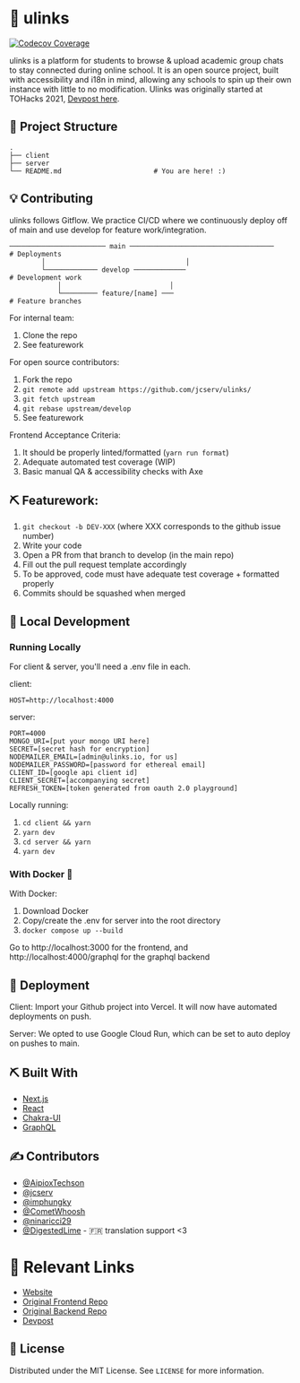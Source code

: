 # 🚀 ulinks

[![Codecov Coverage](https://img.shields.io/codecov/c/github/jcserv/ulinks/main>.svg?style=flat-square)](https://codecov.io/gh/jcserv/ulinks/)

ulinks is a platform for students to browse & upload academic group chats to stay connected during online school.
It is an open source project, built with accessibility and i18n in mind, allowing any schools to spin up their own instance with little to no modification. 
Ulinks was originally started at TOHacks 2021, <a href="https://devpost.com/software/connectu-q2cm8o">Devpost here</a>.

## 📁 Project Structure

```text
.
├── client
├── server
└── README.md                       # You are here! :)
```

## 💡 Contributing

ulinks follows Gitflow. We practice CI/CD where we continuously deploy off of main and use develop for feature work/integration.

```
──────────────────────── main ────────────────────────────────────    # Deployments
        │                                   │
        └───────────── develop ─────────────                          # Development work
            │                           │
            └───────── feature/[name] ───                             # Feature branches
```

For internal team:
1. Clone the repo
2. See featurework

For open source contributors:
1. Fork the repo
2. `git remote add upstream https://github.com/jcserv/ulinks/`
3. `git fetch upstream`
4. `git rebase upstream/develop`
5. See featurework

Frontend Acceptance Criteria:
1. It should be properly linted/formatted (`yarn run format`)
2. Adequate automated test coverage (WIP)
3. Basic manual QA & accessibility checks with Axe

## ⛏️ Featurework:

1. `git checkout -b DEV-XXX` (where XXX corresponds to the github issue number)
2. Write your code
3. Open a PR from that branch to develop (in the main repo)
4. Fill out the pull request template accordingly
5. To be approved, code must have adequate test coverage + formatted properly
6. Commits should be squashed when merged

## 💼 Local Development

### Running Locally 

For client & server, you'll need a .env file in each.

client:
```
HOST=http://localhost:4000
```

server:
```
PORT=4000
MONGO_URI=[put your mongo URI here]
SECRET=[secret hash for encryption]
NODEMAILER_EMAIL=[admin@ulinks.io, for us]
NODEMAILER_PASSWORD=[password for ethereal email]
CLIENT_ID=[google api client id]
CLIENT_SECRET=[accompanying secret]
REFRESH_TOKEN=[token generated from oauth 2.0 playground]
```

Locally running:
1. `cd client && yarn`
2. `yarn dev`
3. `cd server && yarn`
4. `yarn dev`

### With Docker 🐳

With Docker:
1. Download Docker
2. Copy/create the .env for server into the root directory
3. `docker compose up --build`

Go to http://localhost:3000 for the frontend, and http://localhost:4000/graphql for the graphql backend

## 💫 Deployment

Client: Import your Github project into Vercel. It will now have automated deployments on push.

Server: We opted to use Google Cloud Run, which can be set to auto deploy on pushes to main.

## ⛏️ Built With

- [Next.js](https://nextjs.org/)
- [React](https://reactjs.org/)
- [Chakra-UI](https://chakra-ui.com/)
- [GraphQL](https://graphql.org/)

## ✍️ Contributors <a name = "authors"></a>
- [@AipioxTechson](https://github.com/AipioxTechson)
- [@jcserv](https://jarrodservilla.com)
- [@imphungky](https://github.com/imphungky)
- [@CometWhoosh](https://github.com/CometWhoosh) 
- [@ninaricci29](https://github.com/ninaricci29)
- [@DigestedLime](https://github.com/DigestedLime) - 🇫🇷 translation support <3

# 🔗 Relevant Links

- [Website](https://ulinks.io)
- [Original Frontend Repo](https://github.com/AipioxTechson/connectu-fe)
- [Original Backend Repo](https://github.com/AipioxTechson/connectu-be)
- [Devpost](https://devpost.com/software/connectu-q2cm8o)

## 🏁 License

Distributed under the MIT License. See `LICENSE` for more information.
